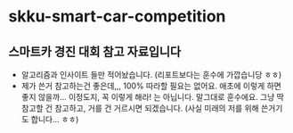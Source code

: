 # skku-smart-car-competition

## 스마트카 경진 대회 참고 자료입니다
- 알고리즘과 인사이트 들만 적어놨습니다. (리포트보다는 훈수에 가깝습니당 ㅎㅎ)
- 제가 쓴거 참고하는건 좋은데,,, 100% 따라할 필요는 없어요. 애초에 이렇게 하면 좋지 않을까... 이정도지, 꼭 이렇게 해라! 는 아닙니다. 말그대로 훈수에요. 그냥 딱 참고할 건 참고하고, 거를 건 거르시면 되겠습니다. (사실 미래의 저를 위해 쓴거기도 합니다... ㅎㅎ)
